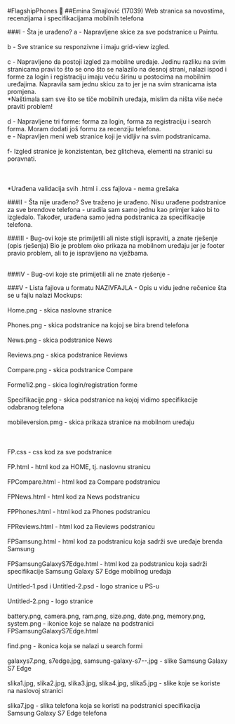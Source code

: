 #FlagshipPhones :iphone:
##Emina Smajlović (17039)
Web stranica sa novostima, recenzijama i specifikacijama mobilnih telefona

###I - Šta je urađeno? 
a - Napravljene skice za sve podstranice u Paintu. </br></br>
b - Sve stranice su responzivne i imaju grid-view izgled. </br></br>
c - Napravljeno da postoji izgled za mobilne uređaje. Jedinu razliku na svim stranicama pravi to što se ono što se nalazilo na desnoj strani, nalazi ispod i forme za login i registraciju imaju veću širinu u postocima na mobilnim uređajima. Napravila sam jednu skicu za to jer je na svim stranicama ista promjena.</br>
*Naštimala sam sve što se tiče mobilnih uređaja, mislim da ništa više neće praviti problem!</br></br>
d - Napravljene tri forme: forma za login, forma za registraciju i search forma. Moram dodati još formu za recenziju telefona.</br>
e - Napravljen meni web stranice koji je vidljiv na svim podstranicama. </br></br>
f- Izgled stranice je konzistentan, bez glitcheva, elementi na stranici su poravnati.</br></br>
</br></br>
*Urađena validacija svih .html i .css fajlova - nema grešaka</br>

###II - Šta nije urađeno? 
Sve traženo je urađeno. Nisu urađene podstranice za sve brendove telefona - uradila sam samo jednu kao primjer kako bi to izgledalo. Također, urađena samo jedna podstranica za specifikacije telefona. </br>

###III - Bug-ovi koje ste primijetili ali niste stigli ispraviti, a znate rješenje (opis rješenja)
Bio je problem oko prikaza na mobilnom uređaju jer je footer pravio problem, ali to je ispravljeno na vježbama.</br></br>
 
###IV -  Bug-ovi koje ste primijetili ali ne znate rješenje 
-</br>

###V - Lista fajlova u formatu NAZIVFAJLA - Opis u vidu jedne rečenice šta se u fajlu nalazi 
Mockups:  </br></br>
Home.png - skica naslovne stranice </br></br>
Phones.png - skica podstranice na kojoj se bira brend telefona </br></br>
News.png - skica podstranice News </br></br>
Reviews.png - skica podstranice Reviews </br></br>
Compare.png - skica podstranice Compare </br></br>
Forme1i2.png - skica login/registration forme </br></br>
Specifikacije.png - skica podstranice na kojoj vidimo specifikacije odabranog telefona </br></br>
mobileversion.pmg - skica prikaza stranice na mobilnom uređaju </br></br>
 </br></br>
FP.css - css kod za sve podstranice </br></br>
FP.html - html kod za HOME, tj. naslovnu stranicu </br></br>
FPCompare.html - html kod za Compare podstranicu </br></br>
FPNews.html - html kod za News podstranicu </br></br>
FPPhones.html - html kod za Phones podstranicu </br></br>
FPReviews.html - html kod za Reviews podstranicu </br></br>
FPSamsung.html - html kod za podstranicu koja sadrži sve uređaje brenda Samsung </br></br>
FPSamsungGalaxyS7Edge.html - html kod za podstranicu koja sadrži specifikacije Samsung Galaxy S7 Edge mobilnog uređaja </br></br>
Untitled-1.psd i Untitled-2.psd - logo stranice u PS-u </br></br>
Untitled-2.png - logo stranice </br></br>
battery.png, camera.png, ram.png, size.png, date.png, memory.png, system.png - ikonice koje se nalaze na podstranici FPSamsungGalaxyS7Edge.html  </br></br>
find.png - ikonica koja se nalazi u search formi </br></br>
galaxys7.png, s7edge.jpg, samsung-galaxy-s7--.jpg - slike Samsung Galaxy S7 Edge  </br></br>
slika1.jpg, slika2.jpg, slika3.jpg, slika4.jpg, slika5.jpg - slike koje se koriste na naslovoj stranici  </br></br>
slika7.jpg - slika telefona koja se koristi na podstranici specifikacija Samsung Galaxy S7 Edge telefona</br></br>



